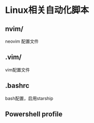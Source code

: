 # Linux相关自动化脚本

## nvim/

neovim 配置文件

## .vim/

vim配置文件

## .bashrc

bash配置，启用starship

## Powershell profile
